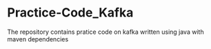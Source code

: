 # Practice-Code_Kafka
 The repository contains pratice code on kafka written using java with maven dependencies
